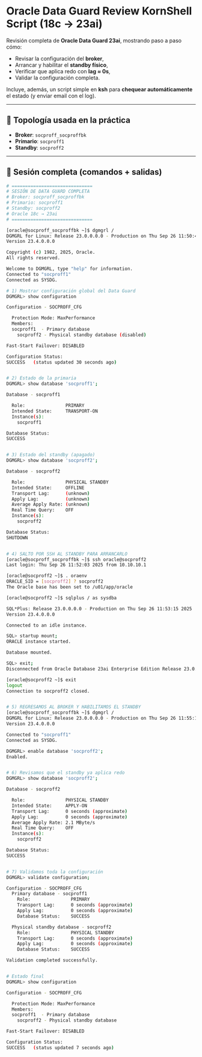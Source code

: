 # Oracle Data Guard Review KornShell Script (18c → 23ai)

Revisión completa de **Oracle Data Guard 23ai**, mostrando paso a paso cómo:
- Revisar la configuración del **broker**,
- Arrancar y habilitar el **standby físico**,
- Verificar que aplica redo con **lag ≈ 0s**,
- Validar la configuración completa.

Incluye, además, un script simple en **ksh** para **chequear automáticamente** el estado (y enviar email con el log).

---

## 🔹 Topología usada en la práctica

- **Broker**: `socproff_socproffbk`  
- **Primario**: `socproff1`  
- **Standby**: `socproff2`  

---

## 🔹 Sesión completa (comandos + salidas)

```bash
# ==============================
# SESIÓN DE DATA GUARD COMPLETA
# Broker: socproff_socproffbk
# Primario: socproff1
# Standby: socproff2
# Oracle 18c → 23ai
# ==============================

[oracle@socproff_socproffbk ~]$ dgmgrl /
DGMGRL for Linux: Release 23.0.0.0.0 - Production on Thu Sep 26 11:50:44 2025
Version 23.4.0.0.0

Copyright (c) 1982, 2025, Oracle.
All rights reserved.

Welcome to DGMGRL, type "help" for information.
Connected to "socproff1"
Connected as SYSDG.

# 1) Mostrar configuración global del Data Guard
DGMGRL> show configuration

Configuration - SOCPROFF_CFG

  Protection Mode: MaxPerformance
  Members:
  socproff1  - Primary database
    socproff2 - Physical standby database (disabled)

Fast-Start Failover: DISABLED

Configuration Status:
SUCCESS   (status updated 30 seconds ago)


# 2) Estado de la primaria
DGMGRL> show database 'socproff1';

Database - socproff1

  Role:               PRIMARY
  Intended State:     TRANSPORT-ON
  Instance(s):
    socproff1

Database Status:
SUCCESS


# 3) Estado del standby (apagado)
DGMGRL> show database 'socproff2';

Database - socproff2

  Role:               PHYSICAL STANDBY
  Intended State:     OFFLINE
  Transport Lag:      (unknown)
  Apply Lag:          (unknown)
  Average Apply Rate: (unknown)
  Real Time Query:    OFF
  Instance(s):
    socproff2

Database Status:
SHUTDOWN


# 4) SALTO POR SSH AL STANDBY PARA ARRANCARLO
[oracle@socproff_socproffbk ~]$ ssh oracle@socproff2
Last login: Thu Sep 26 11:52:03 2025 from 10.10.10.1

[oracle@socproff2 ~]$ . oraenv
ORACLE_SID = [socproff2] ? socproff2
The Oracle base has been set to /u01/app/oracle

[oracle@socproff2 ~]$ sqlplus / as sysdba

SQL*Plus: Release 23.0.0.0.0 - Production on Thu Sep 26 11:53:15 2025
Version 23.4.0.0.0

Connected to an idle instance.

SQL> startup mount;
ORACLE instance started.

Database mounted.

SQL> exit;
Disconnected from Oracle Database 23ai Enterprise Edition Release 23.0.0.0.0

[oracle@socproff2 ~]$ exit
logout
Connection to socproff2 closed.


# 5) REGRESAMOS AL BROKER Y HABILITAMOS EL STANDBY
[oracle@socproff_socproffbk ~]$ dgmgrl /
DGMGRL for Linux: Release 23.0.0.0.0 - Production on Thu Sep 26 11:55:18 2025
Version 23.4.0.0.0

Connected to "socproff1"
Connected as SYSDG.

DGMGRL> enable database 'socproff2';
Enabled.


# 6) Revisamos que el standby ya aplica redo
DGMGRL> show database 'socproff2';

Database - socproff2

  Role:               PHYSICAL STANDBY
  Intended State:     APPLY-ON
  Transport Lag:      0 seconds (approximate)
  Apply Lag:          0 seconds (approximate)
  Average Apply Rate: 2.1 MByte/s
  Real Time Query:    OFF
  Instance(s):
    socproff2

Database Status:
SUCCESS


# 7) Validamos toda la configuración
DGMGRL> validate configuration;

Configuration - SOCPROFF_CFG
  Primary database - socproff1
    Role:               PRIMARY
    Transport Lag:      0 seconds (approximate)
    Apply Lag:          0 seconds (approximate)
    Database Status:    SUCCESS

  Physical standby database - socproff2
    Role:               PHYSICAL STANDBY
    Transport Lag:      0 seconds (approximate)
    Apply Lag:          0 seconds (approximate)
    Database Status:    SUCCESS

Validation completed successfully.


# Estado final
DGMGRL> show configuration

Configuration - SOCPROFF_CFG

  Protection Mode: MaxPerformance
  Members:
  socproff1  - Primary database
    socproff2 - Physical standby database

Fast-Start Failover: DISABLED

Configuration Status:
SUCCESS   (status updated 7 seconds ago)
